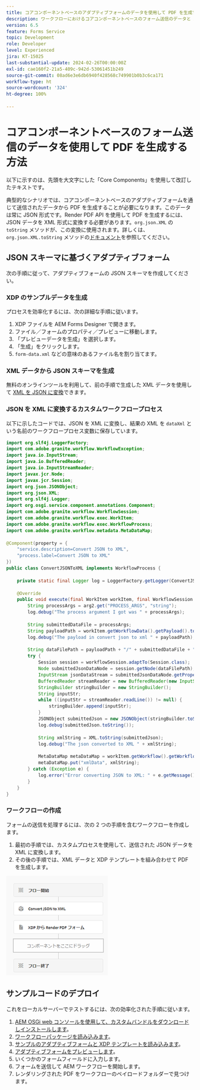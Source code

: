 ```yaml
---
title: コアコンポーネントベースのアダプティブフォームのデータを使用して PDF を生成する方法
description: ワークフローにおけるコアコンポーネントベースのフォーム送信のデータと XDP テンプレートの結合
version: 6.5
feature: Forms Service
topic: Development
role: Developer
level: Experienced
jira: KT-15025
last-substantial-update: 2024-02-26T00:00:00Z
exl-id: cae160f2-21a5-409c-942d-53061451b249
source-git-commit: 08ad6e3e6db6940f428568c749901b0b3c6ca171
workflow-type: ht
source-wordcount: '324'
ht-degree: 100%

---
```


# コアコンポーネントベースのフォーム送信のデータを使用して PDF を生成する方法

以下に示すのは、先頭を大文字にした「Core Components」を使用して改訂したテキストです。

典型的なシナリオでは、コアコンポーネントベースのアダプティブフォームを通じて送信されたデータから PDF を生成することが必要になります。このデータは常に JSON 形式です。Render PDF API を使用して PDF を生成するには、JSON データを XML 形式に変換する必要があります。`org.json.XML` の `toString` メソッドが、この変換に使用されます。詳しくは、`org.json.XML.toString` メソッドの[ドキュメント](https://www.javadoc.io/doc/org.json/json/20171018/org/json/XML.html#toString-java.lang.Object-)を参照してください。

## JSON スキーマに基づくアダプティブフォーム

次の手順に従って、アダプティブフォームの JSON スキーマを作成してください。

### XDP のサンプルデータを生成

プロセスを効率化するには、次の詳細な手順に従います。

1. XDP ファイルを AEM Forms Designer で開きます。
1. ファイル／フォームのプロパティ／プレビューに移動します。
1. 「プレビューデータを生成」を選択します。
1. 「生成」をクリックします。
1. `form-data.xml` などの意味のあるファイル名を割り当てます。

### XML データから JSON スキーマを生成

無料のオンラインツールを利用して、前の手順で生成した XML データを使用して [XML を JSON に変換](https://jsonformatter.org/xml-to-jsonschema)できます。

### JSON を XML に変換するカスタムワークフロープロセス

以下に示したコードでは、JSON を XML に変換し、結果の XML を `dataXml` という名前のワークフロープロセス変数に保存しています。

```java
import org.slf4j.LoggerFactory;
import com.adobe.granite.workflow.WorkflowException;
import java.io.InputStream;
import java.io.BufferedReader;
import java.io.InputStreamReader;
import javax.jcr.Node;
import javax.jcr.Session;
import org.json.JSONObject;
import org.json.XML;
import org.slf4j.Logger;
import org.osgi.service.component.annotations.Component;
import com.adobe.granite.workflow.WorkflowSession;
import com.adobe.granite.workflow.exec.WorkItem;
import com.adobe.granite.workflow.exec.WorkflowProcess;
import com.adobe.granite.workflow.metadata.MetaDataMap;

@Component(property = {
    "service.description=Convert JSON to XML",
    "process.label=Convert JSON to XML"
})
public class ConvertJSONToXML implements WorkflowProcess {

    private static final Logger log = LoggerFactory.getLogger(ConvertJSONToXML.class);

    @Override
    public void execute(final WorkItem workItem, final WorkflowSession workflowSession, final MetaDataMap arg2) throws WorkflowException {
        String processArgs = arg2.get("PROCESS_ARGS", "string");
        log.debug("The process argument I got was " + processArgs);
        
        String submittedDataFile = processArgs;
        String payloadPath = workItem.getWorkflowData().getPayload().toString();
        log.debug("The payload in convert json to xml " + payloadPath);
        
        String dataFilePath = payloadPath + "/" + submittedDataFile + "/jcr:content";
        try {
            Session session = workflowSession.adaptTo(Session.class);
            Node submittedJsonDataNode = session.getNode(dataFilePath);
            InputStream jsonDataStream = submittedJsonDataNode.getProperty("jcr:data").getBinary().getStream();
            BufferedReader streamReader = new BufferedReader(new InputStreamReader(jsonDataStream, "UTF-8"));
            StringBuilder stringBuilder = new StringBuilder();
            String inputStr;
            while ((inputStr = streamReader.readLine()) != null) {
                stringBuilder.append(inputStr);
            }
            JSONObject submittedJson = new JSONObject(stringBuilder.toString());
            log.debug(submittedJson.toString());
            
            String xmlString = XML.toString(submittedJson);
            log.debug("The json converted to XML " + xmlString);
            
            MetaDataMap metaDataMap = workItem.getWorkflow().getWorkflowData().getMetaDataMap();
            metaDataMap.put("xmlData", xmlString);
        } catch (Exception e) {
            log.error("Error converting JSON to XML: " + e.getMessage(), e);
        }
    }
}
```

### ワークフローの作成

フォームの送信を処理するには、次の 2 つの手順を含むワークフローを作成します。

1. 最初の手順では、カスタムプロセスを使用して、送信された JSON データを XML に変換します。
1. その後の手順では、XML データと XDP テンプレートを組み合わせて PDF を生成します。

![json-to-xml](assets/json-to-xml-process-step.png)


## サンプルコードのデプロイ

これをローカルサーバーでテストするには、次の効率化された手順に従います。

1. [AEM OSGi web コンソールを使用して、カスタムバンドルをダウンロードしインストールします](assets/convertJsonToXML.core-1.0.0-SNAPSHOT.jar)。
1. [ワークフローパッケージを読み込みます](assets/workflow_to_render_pdf.zip)。
1. [サンプルのアダプティブフォームと XDP テンプレートを読み込みます](assets/adaptive_form_and_xdp_template.zip)。
1. [アダプティブフォームをプレビューします](http://localhost:4502/content/dam/formsanddocuments/f23/jcr:content?wcmmode=disabled)。
1. いくつかのフォームフィールドに入力します。
1. フォームを送信して AEM ワークフローを開始します。
1. レンダリングされた PDF をワークフローのペイロードフォルダーで見つけます。

